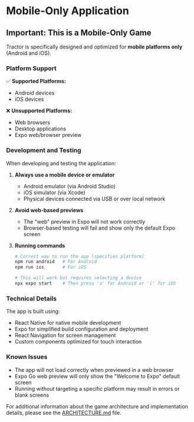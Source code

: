# Mobile-Only Application

## Important: This is a Mobile-Only Game

Tractor is specifically designed and optimized for **mobile platforms only** (Android and iOS).

### Platform Support

✅ **Supported Platforms:**
- Android devices
- iOS devices

❌ **Unsupported Platforms:**
- Web browsers
- Desktop applications
- Expo web/browser preview

### Development and Testing

When developing and testing the application:

1. **Always use a mobile device or emulator**
   - Android emulator (via Android Studio)
   - iOS simulator (via Xcode)
   - Physical devices connected via USB or over local network

2. **Avoid web-based previews**
   - The "web" preview in Expo will not work correctly
   - Browser-based testing will fail and show only the default Expo screen

3. **Running commands**
   ```bash
   # Correct way to run the app (specifies platform)
   npm run android   # For Android
   npm run ios       # For iOS
   
   # This will work but requires selecting a device
   npx expo start    # Then press 'a' for Android or 'i' for iOS
   ```

### Technical Details

The app is built using:
- React Native for native mobile development
- Expo for simplified build configuration and deployment
- React Navigation for screen management
- Custom components optimized for touch interaction

### Known Issues

- The app will not load correctly when previewed in a web browser
- Expo Go web preview will only show the "Welcome to Expo" default screen
- Running without targeting a specific platform may result in errors or blank screens

For additional information about the game architecture and implementation details, please see the [ARCHITECTURE.md](./ARCHITECTURE.md) file.